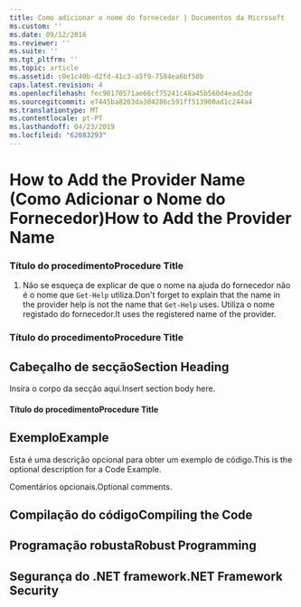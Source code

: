 ```yaml
---
title: Como adicionar o nome do fornecedor | Documentos da Microsoft
ms.custom: ''
ms.date: 09/12/2016
ms.reviewer: ''
ms.suite: ''
ms.tgt_pltfrm: ''
ms.topic: article
ms.assetid: c0e1c40b-d2fd-41c3-a5f9-7584ea6bf50b
caps.latest.revision: 4
ms.openlocfilehash: fec90170571ae66cf75241c48a45b560d4ead2de
ms.sourcegitcommit: e7445ba8203da304286c591ff513900ad1c244a4
ms.translationtype: MT
ms.contentlocale: pt-PT
ms.lasthandoff: 04/23/2019
ms.locfileid: "62083293"
---
```

# <a name="how-to-add-the-provider-name"></a><span data-ttu-id="f7936-102">How to Add the Provider Name (Como Adicionar o Nome do Fornecedor)</span><span class="sxs-lookup"><span data-stu-id="f7936-102">How to Add the Provider Name</span></span>

### <a name="procedure-title"></a><span data-ttu-id="f7936-103">Título do procedimento</span><span class="sxs-lookup"><span data-stu-id="f7936-103">Procedure Title</span></span>

1. <span data-ttu-id="f7936-104">Não se esqueça de explicar de que o nome na ajuda do fornecedor não é o nome que `Get-Help` utiliza.</span><span class="sxs-lookup"><span data-stu-id="f7936-104">Don't forget to explain that the name in the provider help is not the name that `Get-Help` uses.</span></span> <span data-ttu-id="f7936-105">Utiliza o nome registado do fornecedor.</span><span class="sxs-lookup"><span data-stu-id="f7936-105">It uses the registered name of the provider.</span></span>

### <a name="procedure-title"></a><span data-ttu-id="f7936-106">Título do procedimento</span><span class="sxs-lookup"><span data-stu-id="f7936-106">Procedure Title</span></span>

## <a name="section-heading"></a><span data-ttu-id="f7936-107">Cabeçalho de secção</span><span class="sxs-lookup"><span data-stu-id="f7936-107">Section Heading</span></span>

 <span data-ttu-id="f7936-108">Insira o corpo da secção aqui.</span><span class="sxs-lookup"><span data-stu-id="f7936-108">Insert section body here.</span></span>

#### <a name="procedure-title"></a><span data-ttu-id="f7936-109">Título do procedimento</span><span class="sxs-lookup"><span data-stu-id="f7936-109">Procedure Title</span></span>

## <a name="example"></a><span data-ttu-id="f7936-110">Exemplo</span><span class="sxs-lookup"><span data-stu-id="f7936-110">Example</span></span>

 <span data-ttu-id="f7936-111">Esta é uma descrição opcional para obter um exemplo de código.</span><span class="sxs-lookup"><span data-stu-id="f7936-111">This is the optional description for a Code Example.</span></span>

<!-- TODO!!!: review snippet reference  [!CODE [Microsoft.Win32.RegistryKey#4](Microsoft.Win32.RegistryKey#4)]  -->

 <span data-ttu-id="f7936-112">Comentários opcionais.</span><span class="sxs-lookup"><span data-stu-id="f7936-112">Optional comments.</span></span>

## <a name="compiling-the-code"></a><span data-ttu-id="f7936-113">Compilação do código</span><span class="sxs-lookup"><span data-stu-id="f7936-113">Compiling the Code</span></span>

## <a name="robust-programming"></a><span data-ttu-id="f7936-114">Programação robusta</span><span class="sxs-lookup"><span data-stu-id="f7936-114">Robust Programming</span></span>

## <a name="net-framework-security"></a><span data-ttu-id="f7936-115">Segurança do .NET framework</span><span class="sxs-lookup"><span data-stu-id="f7936-115">.NET Framework Security</span></span>